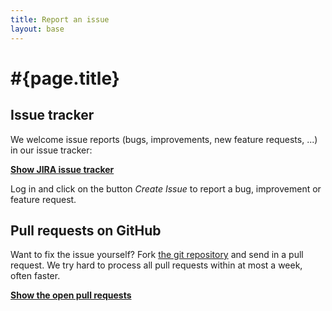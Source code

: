 ```yaml
---
title: Report an issue
layout: base
---
```

# #{page.title}

## Issue tracker

We welcome issue reports (bugs, improvements, new feature requests, ...) in our issue tracker:

**[Show JIRA issue tracker](https://issues.jboss.org/browse/PLANNER)**

Log in and click on the button *Create Issue* to report a bug, improvement or feature request.

## Pull requests on GitHub

Want to fix the issue yourself? Fork [the git repository](https://github.com/droolsjbpm/optaplanner) and send in a pull request.
We try hard to process all pull requests within at most a week, often faster.

**[Show the open pull requests](https://github.com/droolsjbpm/optaplanner/pulls)**
